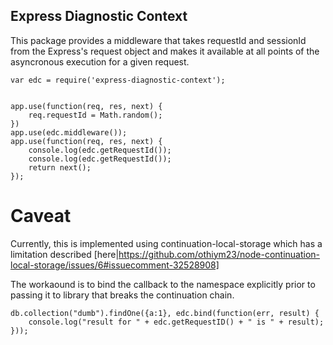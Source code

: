 ## Express Diagnostic Context

This package provides a middleware that takes requestId and sessionId from the Express's request object and makes it available 
at all points of the asyncronous execution for a given request.

```
var edc = require('express-diagnostic-context');


app.use(function(req, res, next) {
    req.requestId = Math.random();
})
app.use(edc.middleware());
app.use(function(req, res, next) {
    console.log(edc.getRequestId());
    console.log(edc.getRequestId());
    return next();
});
```

# Caveat

Currently, this is implemented using continuation-local-storage which has a limitation described [here|https://github.com/othiym23/node-continuation-local-storage/issues/6#issuecomment-32528908]

The workaound is to bind the callback to the namespace explicitly prior to passing it to library that breaks the continuation chain. 
```
db.collection("dumb").findOne({a:1}, edc.bind(function(err, result) {
    console.log("result for " + edc.getRequestID() + " is " + result);
}));
```
